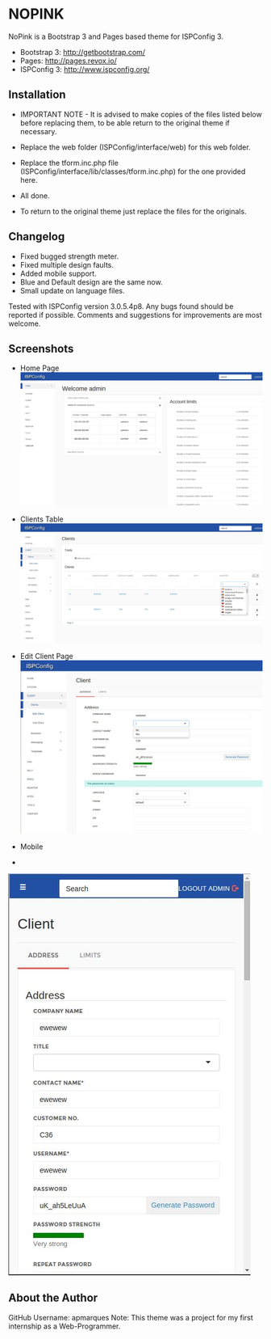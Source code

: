 
# NOPINK 

NoPink is a Bootstrap 3 and Pages based theme for ISPConfig 3.

* Bootstrap 3: http://getbootstrap.com/
* Pages: http://pages.revox.io/
* ISPConfig 3: http://www.ispconfig.org/

## Installation

* IMPORTANT NOTE - It is advised to make copies of the files listed below before replacing them, to be able return to the original theme if necessary.

* Replace the web folder (ISPConfig/interface/web) for this web folder.
* Replace the tform.inc.php file (ISPConfig/interface/lib/classes/tform.inc.php) for the one provided here.
* All done.

* To return to the original theme just replace the files for the originals.


## Changelog

* Fixed bugged strength meter.
* Fixed multiple design faults.
* Added mobile support.
* Blue and Default design are the same now.
* Small update on language files.

Tested with ISPConfig version 3.0.5.4p8.
Any bugs found should be reported if possible.
Comments and suggestions for improvements are most welcome.

## Screenshots

* Home Page
![](./screenshots/home.jpeg)

* Clients Table
![](./screenshots/clientlist.jpeg)

* Edit Client Page
![](./screenshots/editclient.jpeg)

* Mobile
* 
![](./screenshots/mobile.jpeg)


## About the Author

GitHub Username: apmarques
Note: This theme was a project for my first internship as a Web-Programmer.
